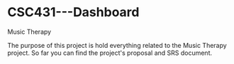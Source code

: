 # CSC431---Dashboard

Music Therapy

The purpose of this project is hold everything related to the Music Therapy project. So far you can find the project's proposal and SRS document.
